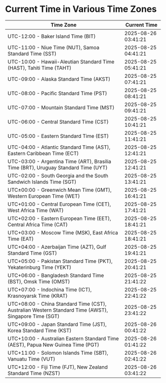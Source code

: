 # Current Time in Various Time Zones

| Time Zone | Current Time |
|-----------|--------------|
| UTC-12:00 - Baker Island Time (BIT) | 2025-08-26 03:41:21 |
| UTC-11:00 - Niue Time (NUT), Samoa Standard Time (SST) | 2025-08-25 04:41:21 |
| UTC-10:00 - Hawaii-Aleutian Standard Time (HAST), Tahiti Time (TAHT) | 2025-08-25 05:41:21 |
| UTC-09:00 - Alaska Standard Time (AKST) | 2025-08-25 07:41:21 |
| UTC-08:00 - Pacific Standard Time (PST) | 2025-08-25 08:41:21 |
| UTC-07:00 - Mountain Standard Time (MST) | 2025-08-25 09:41:21 |
| UTC-06:00 - Central Standard Time (CST) | 2025-08-25 10:41:21 |
| UTC-05:00 - Eastern Standard Time (EST) | 2025-08-25 11:41:21 |
| UTC-04:00 - Atlantic Standard Time (AST), Eastern Caribbean Time (ECT) | 2025-08-25 12:41:21 |
| UTC-03:00 - Argentina Time (ART), Brasília Time (BRT), Uruguay Standard Time (UYT) | 2025-08-25 12:41:21 |
| UTC-02:00 - South Georgia and the South Sandwich Islands Time (SGT) | 2025-08-25 13:41:21 |
| UTC±00:00 - Greenwich Mean Time (GMT), Western European Time (WET) | 2025-08-25 16:41:21 |
| UTC+01:00 - Central European Time (CET), West Africa Time (WAT) | 2025-08-25 17:41:21 |
| UTC+02:00 - Eastern European Time (EET), Central Africa Time (CAT) | 2025-08-25 18:41:21 |
| UTC+03:00 - Moscow Time (MSK), East Africa Time (EAT) | 2025-08-25 18:41:21 |
| UTC+04:00 - Azerbaijan Time (AZT), Gulf Standard Time (GST) | 2025-08-25 19:41:21 |
| UTC+05:00 - Pakistan Standard Time (PKT), Yekaterinburg Time (YEKT) | 2025-08-25 20:41:21 |
| UTC+06:00 - Bangladesh Standard Time (BST), Omsk Time (OMST) | 2025-08-25 21:41:22 |
| UTC+07:00 - Indochina Time (ICT), Krasnoyarsk Time (KRAT) | 2025-08-25 22:41:22 |
| UTC+08:00 - China Standard Time (CST), Australian Western Standard Time (AWST), Singapore Time (SGT) | 2025-08-25 23:41:22 |
| UTC+09:00 - Japan Standard Time (JST), Korea Standard Time (KST) | 2025-08-26 00:41:22 |
| UTC+10:00 - Australian Eastern Standard Time (AEST), Papua New Guinea Time (PGT) | 2025-08-26 01:41:22 |
| UTC+11:00 - Solomon Islands Time (SBT), Vanuatu Time (VUT) | 2025-08-26 02:41:22 |
| UTC+12:00 - Fiji Time (FJT), New Zealand Standard Time (NZST) | 2025-08-26 03:41:22 |
